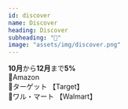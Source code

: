 ```yaml
---
id: discover
name: Discover
heading: Discover
subheading: "📅"
image: "assets/img/discover.png"
---
```

<strong>10月</strong>から<strong>12月</strong>まで<strong>5%</strong> <br />
📙Amazon <br />
🎯ターゲット 【Target】　<br />
🏬ワル・マート 【Walmart】　<br />
<!-- 🍔レストラン <br /> -->
<!-- ⛽ガソリンスタンド 【Gas Stations】　<br /> -->
<!-- 🚕ウーバーとリーフレット【Uber & Lyft】 <br /> -->
